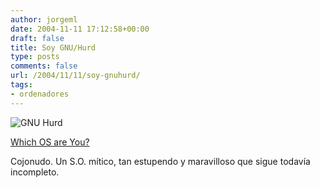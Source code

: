 ```yaml
---
author: jorgeml
date: 2004-11-11 17:12:58+00:00
draft: false
title: Soy GNU/Hurd
type: posts
comments: false
url: /2004/11/11/soy-gnuhurd/
tags:
- ordenadores
---
```


![GNU Hurd](http://www.bbspot.com/Images/News_Features/2003/01/os_quiz/gnu_hurd.jpg)

[Which OS are You?](http://bbspot.com/News/2003/01/os_quiz.php)

Cojonudo. Un S.O. mítico, tan estupendo y maravilloso que sigue todavía incompleto.
